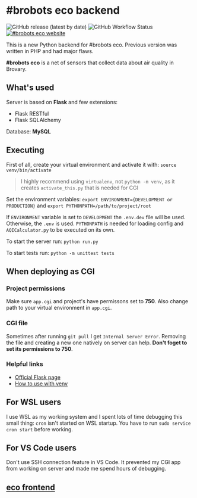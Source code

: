 # #brobots eco backend

![GitHub release (latest by date)](https://img.shields.io/github/v/release/brobots-hub/ecobrobotsbackend?style=flat&logo=github&labelColor=181717&color=F8F8F5)
![GitHub Workflow Status](https://img.shields.io/github/workflow/status/brobots-hub/ecobrobotsbackend/unit-tests?style=flat&logo=github&labelColor=181717&color=brightgreen)
[![#brobots eco website](https://img.shields.io/badge/%23brobots-eco-fff000)](http://eco.brobots.org.ua)

This is a new Python backend for #brobots eco. Previous version was written in PHP and had major flaws.

**#brobots eco** is a net of sensors that collect data about air quality in Brovary.

## What's used

Server is based on **Flask** and few extensions:

- Flask RESTful
- Flask SQLAlchemy

Database: **MySQL**

## Executing

First of all, create your virtual environment and activate it with:
`source venv/bin/activate`

> I highly recommend using `virtualenv`, not `python -m venv`, as it creates `activate_this.py` that is needed for CGI

Set the environment variables:
`export ENVIRONMENT={DEVELOPMENT or PRODUCTION}` and
`export PYTHONPATH=/path/to/project/root`

If `ENVIRONMENT` variable is set to `DEVELOPMENT` the `.env.dev` file will be used. Otherwise, the `.env` is used. `PYTHONPATH` is needed for loading config and `AQICalculator.py` to be executed on its own.

To start the server run:
`python run.py`

To start tests run:
`python -m unittest tests`

## When deploying as CGI

### Project permissions

Make sure `app.cgi` and project's have permissons set to **750**. Also change path to your virtual environment in `app.cgi`.

### CGI file

Sometimes after running `git pull` I get `Internal Server Error`. Removing the file and creating a new one natively on server can help. **Don't foget to set its permissions to 750**.

### Helpful links

- [Official Flask page](https://flask.palletsprojects.com/en/1.1.x/deploying/cgi/)
- [How to use with venv](https://homes.cs.washington.edu/~yjzhang/notes/python_web.html)

## For WSL users

I use WSL as my working system and I spent lots of time debugging this small thing: `cron` isn't started on WSL startup. You have to run `sudo service cron start` before working.

## For VS Code users

Don't use SSH connection feature in VS Code. It prevented my CGI app from working on server and made me spend hours of debugging.

## [eco frontend](https://github.com/andrew4ever/ecobrobotsfrontend)
